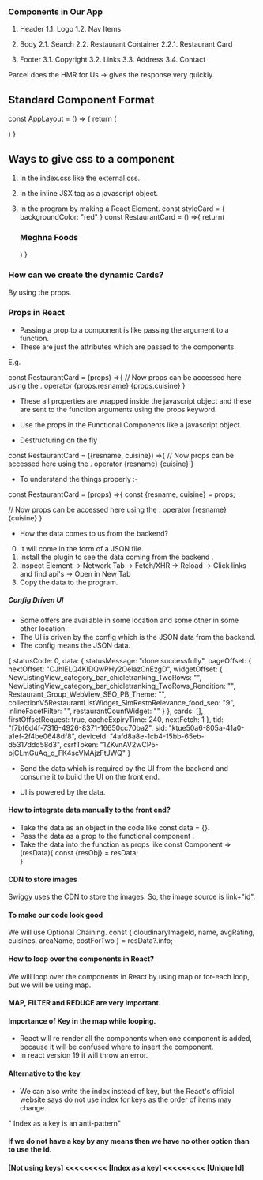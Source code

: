 ### Components in Our App
1. Header
   1.1. Logo 
   1.2. Nav Items

2. Body
   2.1. Search
   2.2. Restaurant  Container
        2.2.1. Restaurant Card

3. Footer
   3.1. Copyright
   3.2. Links
   3.3. Address
   3.4. Contact

Parcel does the HMR for Us -> gives the response very quickly. 

## Standard Component Format

const AppLayout = () => {
    return (
        <div>
        </div>
    )
}

## Ways to give css to a component
1. In the index.css like the external css.

2. In the inline JSX tag as a javascript object.
<div className="res-card" style={{backgroundColor: "red"}}>


3. In the program by making a React Element.
const styleCard = {
   backgroundColor: "red"
}
const RestaurantCard = () =>{
    return(
        <div className="res-card" style={styleCard}>
            <h3>Meghna Foods</h3>
        </div>
    )
}

### How can we create the dynamic Cards?
By using the props.

### Props in React 
- Passing a prop to a component is like passing the argument to a function.
- These are just the attributes which are passed to the components.

E.g.
<RestaurantCard 
resname = "McDonald's"
cuisine = "American"
/>

const RestaurantCard = (props) =>{
   // Now props can be accessed here using the . operator
   {props.resname}
   {props.cuisine}
}

- These all properties are wrapped inside the javascript object and these 
  are sent to the function arguments using the props keyword.

- Use the props in the Functional Components like a javascript object.

- Destructuring on the fly
<RestaurantCard 
resname = "McDonald's"
cuisine = "American"
/>

const RestaurantCard = ({resname, cuisine}) =>{
   // Now props can be accessed here using the . operator
   {resname}
   {cuisine}
}

- To understand the things properly :-

const RestaurantCard = (props) =>{
   const {resname, cuisine} = props;

   // Now props can be accessed here using the . operator
   {resname}
   {cuisine}
}

- How the data comes to us from the backend?
0. It will come in the form of a JSON file.
1. Install the plugin to see the data coming from the backend .
2. Inspect Element -> Network Tab -> Fetch/XHR -> Reload -> Click links and find api's -> Open in New Tab
3. Copy the data to the program.


##### Config Driven UI
- Some offers are available in some location and some other in some other location.
- The UI is driven by the config which is the JSON data from the backend.
- The config means the JSON data.

{
statusCode: 0,
data: {
statusMessage: "done successfully",
pageOffset: {
nextOffset: "CJhlELQ4KIDQwPHy2OelazCnEzgD",
widgetOffset: {
NewListingView_category_bar_chicletranking_TwoRows: "",
NewListingView_category_bar_chicletranking_TwoRows_Rendition: "",
Restaurant_Group_WebView_SEO_PB_Theme: "",
collectionV5RestaurantListWidget_SimRestoRelevance_food_seo: "9",
inlineFacetFilter: "",
restaurantCountWidget: ""
}
},
cards: [],
firstOffsetRequest: true,
cacheExpiryTime: 240,
nextFetch: 1
},
tid: "f7bf6d4f-7316-4926-8371-16650cc70ba2",
sid: "ktue50a6-805a-41a0-a1ef-2f4be0648df8",
deviceId: "4afd8a8e-1cb4-15bb-65eb-d5317ddd58d3",
csrfToken: "1ZKvnAV2wCP5-pjCLmGuAq_q_FK4scVMAjzFtJWQ"
}

- Send the data which is required by the UI from the backend and consume it to build the UI on the front end.

- UI is powered by the data.

#### How to integrate data manually to the front end?
- Take the data as an object in the code like const data = {}.
- Pass the data as a prop to the functional component <Component resData={data}/>.
- Take the data into the function as props like
   const Component => (resData){
      const {resObj} = resData;    
   }

#### CDN to store images
Swiggy uses the CDN to store the images. So, the image source is link+"id".

#### To make our code look good
We will use Optional Chaining.
const { cloudinaryImageId, name, avgRating, cuisines, areaName, costForTwo } = resData?.info;

#### How to loop over the components in React?
We will loop over the components in React by using map or for-each loop, but we will be using map.

#### MAP, FILTER and REDUCE are very important.

#### Importance of Key in the map while looping.
- React will re render all the components when one component is added, because it will be confused where to insert the component.
- In react version 19 it will throw an error.

#### Alternative to the key
- We can also write the index instead of key, but the React's official website says do not use index for keys as the order of items may change.

" Index as a key is an anti-pattern"

#### If we do not have a key by any means then we have no other option than to use the id.

#### [Not using keys] <<<<<<<<< [Index as a key] <<<<<<<<< [Unique Id] 

